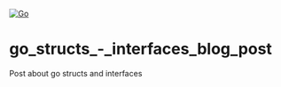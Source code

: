 [![Go](https://github.com/PeteGabriel/go_structs_-_interfaces_blog_post/actions/workflows/go.yml/badge.svg?branch=main)](https://github.com/PeteGabriel/go_structs_-_interfaces_blog_post/actions/workflows/go.yml)


# go_structs_-_interfaces_blog_post
Post about go structs and interfaces
